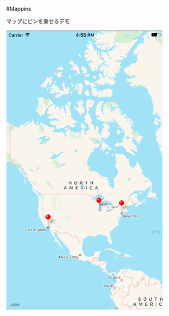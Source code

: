 #Mappins

マップにピンを乗せるデモ

![mappin](https://github.com/Saayaman/ImageStorage/blob/master/MapkitPin.png)
